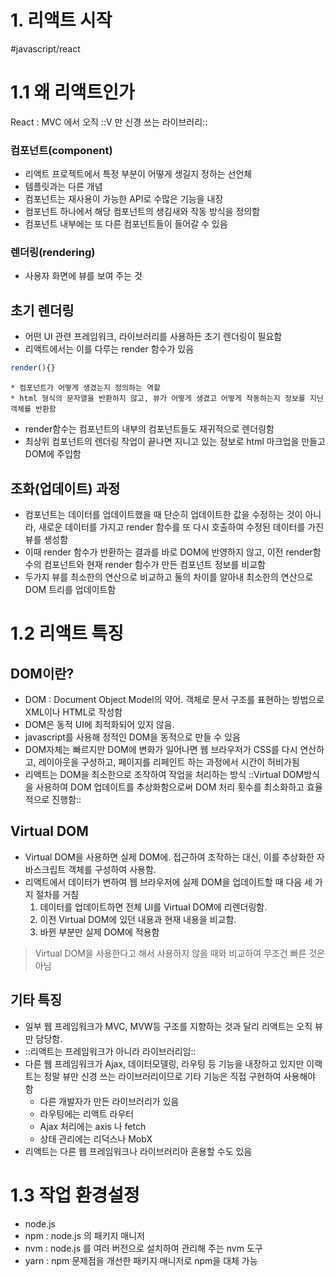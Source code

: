 # 1. 리액트 시작
#javascript/react

# 1.1 왜 리액트인가
React : MVC 에서 오직 ::V 만 신경 쓰는 라이브러리::

### 컴포넌트(component) 
* 리액트 프로젝트에서 특정 부분이 어떻게 생길지 정하는 선언체
* 템플릿과는 다른 개념
* 컴포넌트는 재사용이 가능한 API로 수많은 기능을 내장
* 컴포넌트 하나에서 해당 컴포넌트의 생김새와 작동 방식을 정의함
* 컴포넌트 내부에는 또 다른 컴포넌트들이 들어갈 수 있음

### 렌더링(rendering)
* 사용자 화면에 뷰를 보여 주는 것

## 초기 렌더링
* 어떤 UI 관련 프레임워크, 라이브러리를 사용하든 초기 렌더링이 필요함
* 리액트에서는 이를 다루는 render 함수가 있음
```js
render(){}
```
	* 컴포넌트가 어떻게 생겼는지 정의하는 역할
	* html 형식의 문자열을 반환하지 않고, 뷰가 어떻게 생겼고 어떻게 작동하는지 정보를 지닌 객체를 반환함
* render함수는 컴포넌트의 내부의 컴포넌트들도 재귀적으로 렌더링함
* 최상위 컴포넌트의 렌더링 작업이 끝나면 지니고 있는 정보로 html 마크업을 만들고 DOM에 주입함

## 조화(업데이트) 과정
* 컴포넌트는 데이터를 업데이트했을 때 단순히 업데이트한 값을 수정하는 것이 아니라, 새로운 데이터를 가지고 render 함수를 또 다시 호출하여 수정된 데이터를 가진 뷰를 생성함
* 이때 render 함수가 반환하는 결과를 바로 DOM에 반영하지 않고, 이전 render함수의 컴포넌트와 현재 render 함수가 만든 컴포넌트 정보를 비교함
* 두가지 뷰를 최소한의 연산으로 비교하고 둘의 차이를 알아내 최소한의 연산으로 DOM 트리를 업데이트함

# 1.2 리액트 특징
## DOM이란?
* DOM : Document Object Model의 약어. 객체로 문서 구조를 표현하는 방법으로 XML이나 HTML로 작성함
* DOM은 동적 UI에 최적화되어 있지 않음.
* javascript를 사용해 정적인 DOM을 동적으로 만들 수 있음
* DOM자체는 빠르지만 DOM에 변화가 일어나면 웹 브라우저가 CSS를 다시 연산하고, 레이아웃을 구성하고, 페이지를 리페인트 하는 과정에서 시간이 허비가됨
* 리액트는 DOM을 최소한으로 조작하여 작업을 처리하는 방식 ::Virtual DOM방식을 사용하여 DOM 업데이트를 추상화함으로써 DOM 처리 횟수를 최소화하고 효율적으로 진행함::

## Virtual DOM
* Virtual DOM을 사용하면 실제 DOM에. 접근하여 조작하는 대신, 이를 추상화한 자바스크립트 객체를 구성하여 사용함.
* 리액트에서 데이터가 변하여 웹 브라우저에 실제 DOM을 업데이트할 때 다음 세 가지 절차를 거침
	1. 데이터를 업데이트하면 전체 UI를 Virtual DOM에 리렌더링함.
	2. 이전 Virtual DOM에 있던 내용과 현재 내용을 비교함.
	3. 바뀐 부분만 실제 DOM에 적용함

> Virtual DOM을 사용한다고 해서 사용하지 않을 때와 비교하여 무조건 빠른 것은 아님  

## 기타 특징
* 일부 웹 프레임워크가 MVC, MVW등 구조를 지향하는 것과 달리 리액트는 오직 뷰만 담당함.
* ::리액트는 프레임워크가 아니라 라이브러리임::
* 다른 웹 프레임워크가 Ajax, 데이터모델링, 라우팅 등 기능을 내장하고 있지만 이랙트는 정말 뷰만 신경 쓰는 라이브러리이므로 기타 기능은 직접 구현하여 사용해야 함
	* 다른 개발자가 만든 라이브러리가 있음
	* 라우팅에는 리액트 라우터
	* Ajax 처리에는 axis 나 fetch
	* 상태 관리에는 리덕스나 MobX
* 리액트는 다른 웹 프레임워크나 라이브러리아 혼용할 수도 있음

# 1.3 작업 환경설정
* node.js
* npm : node.js 의 패키지 매니저
* nvm : node.js 를 여러 버전으로 설치하여 관리해 주는 nvm 도구
* yarn : npm 문제점을 개선한 패키지 매니저로 npm을 대체 가능